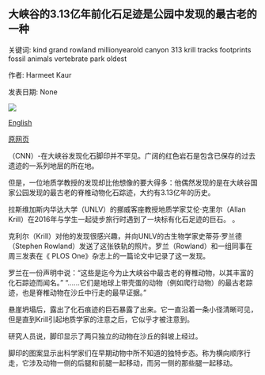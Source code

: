 ## 大峡谷的3.13亿年前化石足迹是公园中发现的最古老的一种

关键词: kind grand rowland millionyearold canyon 313 krill tracks footprints fossil animals vertebrate park oldest

作者: Harmeet Kaur

发表日期: None

![](https://cdn.cnn.com/cnnnext/dam/assets/200820164516-oldest-fossil-tracks-grand-canyon-super-tease.jpg)

[English](313%20million-year-old%20fossil%20footprints%20at%20Grand%20Canyon%20are%20the%20oldest%20of%20their%20kind%20found%20at%20park.md)

[原网页](https://edition.cnn.com/travel/article/grand-canyon-cliff-collapse-fossil-footprints-scn-trnd/index.html)

（CNN）-在大峡谷发现化石脚印并不罕见。广阔的红色岩石是包含已保存的过去遗迹的一系列地层的所在地。

但是，一位地质学教授的发现却比他想像的要大得多：他偶然发现的是在大峡谷国家公园发现的最古老的脊椎动物化石踪迹，大约有3.13亿年的历史。

拉斯维加斯内华达大学（UNLV）的挪威客座教授地质学家艾伦·克里尔（Allan Krill）在2016年与学生一起徒步旅行时遇到了一块标有化石足迹的巨石。 。

克利尔（Krill）对他的发现很感兴趣，并向UNLV的古生物学家史蒂芬·罗兰德（Stephen Rowland）发送了这张铁轨的照片。罗兰（Rowland）和一组同事在周三发表在《 PLOS One》杂志上的一篇论文中记录了这一发现。

罗兰在一份声明中说：“这些是迄今为止大峡谷中最古老的脊椎动物，以其丰富的化石踪迹而闻名。” “……它们是地球上带壳蛋的动物（例如爬行动物）的最古老踪迹，也是脊椎动物在沙丘中行走的最早证据。”

悬崖坍塌后，露出了化石痕迹的巨石暴露了出来。它一直沿着一条小径清晰可见，但是直到Krill引起地质学家的注意之后，它似乎才被注意到。

研究人员说，脚印显示了两只独立的动物在沙丘的斜坡上经过。

脚印的图案显示出科学家们在早期动物中所不知道的独特步态。称为横向顺序行走，它涉及动物一侧的后腿和前腿一起移动，而另一侧的那些腿一起移动。